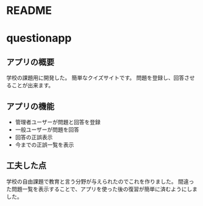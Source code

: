 # README
# questionapp
## アプリの概要
学校の課題用に開発した。
簡単なクイズサイトです。
問題を登録し、回答させることが出来ます。
## アプリの機能
- 管理者ユーザーが問題と回答を登録
- 一般ユーザーが問題を回答
- 回答の正誤表示
- 今までの正誤一覧を表示
## 工夫した点
学校の自由課題で教育と言う分野が与えられたのでこれを作りました。
間違った問題一覧を表示することで、アプリを使った後の復習が簡単に済むようにしました。